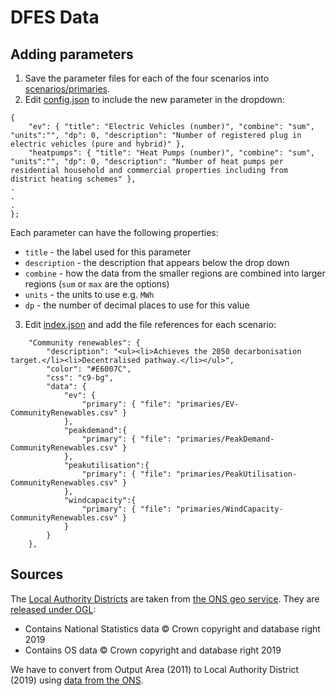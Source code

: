 # DFES Data

## Adding parameters

1. Save the parameter files for each of the four scenarios into [scenarios/primaries](scenarios/primaries/).
2. Edit [config.json](scenarios/config.json) to include the new parameter in the dropdown:
```
{
	"ev": { "title": "Electric Vehicles (number)", "combine": "sum", "units":"", "dp": 0, "description": "Number of registered plug in electric vehicles (pure and hybrid)" },
	"heatpumps": { "title": "Heat Pumps (number)", "combine": "sum", "units":"", "dp": 0, "description": "Number of heat pumps per residential household and commercial properties including from district heating schemes" },
.
.
.
};
```
Each parameter can have the following properties:
  * `title` - the label used for this parameter
  * `description` - the description that appears below the drop down
  * `combine` - how the data from the smaller regions are combined into larger regions (`sum` or `max` are the options)
  * `units` - the units to use e.g. `MWh`
  * `dp` - the number of decimal places to use for this value
3. Edit [index.json](index.json) and add the file references for each scenario:
```
	"Community renewables": {
		"description": "<ul><li>Achieves the 2050 decarbonisation target.</li><li>Decentralised pathway.</li></ul>",
		"color": "#E6007C",
		"css": "c9-bg",
		"data": {
			"ev": {
				"primary": { "file": "primaries/EV-CommunityRenewables.csv" }
			},
			"peakdemand":{
				"primary": { "file": "primaries/PeakDemand-CommunityRenewables.csv" }
			},
			"peakutilisation":{
				"primary": { "file": "primaries/PeakUtilisation-CommunityRenewables.csv" }
			},
			"windcapacity":{
				"primary": { "file": "primaries/WindCapacity-CommunityRenewables.csv" }
			}
		}
	},
```



## Sources

The [Local Authority Districts](https://geoportal.statistics.gov.uk/datasets/local-authority-districts-april-2019-boundaries-uk-buc) are taken from [the ONS geo service](https://ons-inspire.esriuk.com/arcgis/rest/services/Administrative_Boundaries/Local_Authority_Districts_April_2019_Boundaries_UK_BUC/MapServer/0/query?where=1%3D1&text=&objectIds=&time=&geometry=&geometryType=esriGeometryEnvelope&inSR=&spatialRel=esriSpatialRelIntersects&relationParam=&outFields=*&returnGeometry=true&returnTrueCurves=false&maxAllowableOffset=&geometryPrecision=5&outSR=&having=&returnIdsOnly=false&returnCountOnly=false&orderByFields=&groupByFieldsForStatistics=&outStatistics=&returnZ=false&returnM=false&gdbVersion=&historicMoment=&returnDistinctValues=false&resultOffset=&resultRecordCount=&queryByDistance=&returnExtentOnly=false&datumTransformation=&parameterValues=&rangeValues=&quantizationParameters=&featureEncoding=esriDefault&f=geojson). They are [released under OGL](https://www.ons.gov.uk/methodology/geography/licences):

* Contains National Statistics data © Crown copyright and database right 2019
* Contains OS data © Crown copyright and database right 2019


We have to convert from Output Area (2011) to Local Authority District (2019) using [data from the ONS](https://geoportal.statistics.gov.uk/datasets/postcode-to-output-area-to-lower-layer-super-output-area-to-middle-layer-super-output-area-to-local-authority-district-august-2019-lookup-in-the-uk).

